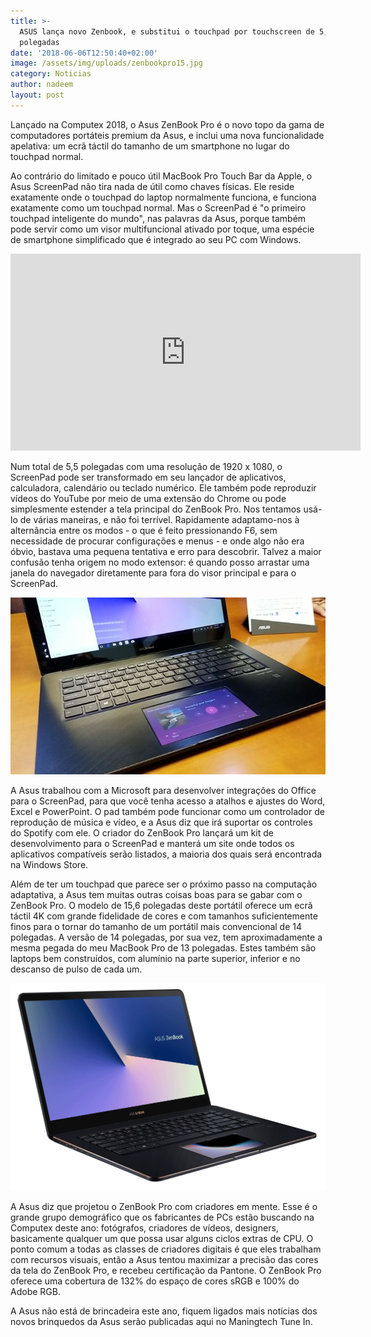 ```yaml
---
title: >-
  ASUS lança novo Zenbook, e substitui o touchpad por touchscreen de 5,5
  polegadas
date: '2018-06-06T12:50:40+02:00'
image: /assets/img/uploads/zenbookpro15.jpg
category: Noticias
author: nadeem
layout: post
---
```

Lançado na Computex 2018, o Asus ZenBook Pro é o novo topo da gama de computadores portáteis premium da Asus, e inclui uma nova funcionalidade apelativa: um ecrã táctil do tamanho de um smartphone no lugar do touchpad normal. 

Ao contrário do limitado e pouco útil MacBook Pro Touch Bar da Apple, o Asus ScreenPad não tira nada de útil como chaves físicas. Ele reside exatamente onde o touchpad do laptop normalmente funciona, e funciona exatamente como um touchpad normal. Mas o ScreenPad é "o primeiro touchpad inteligente do mundo", nas palavras da Asus, porque também pode servir como um visor multifuncional ativado por toque, uma espécie de smartphone simplificado que é integrado ao seu PC com Windows.

<iframe width="560" height="315" src="https://www.youtube.com/embed/xUYClPbddeU" frameborder="0" allow="autoplay; encrypted-media" allowfullscreen></iframe>

Num total de 5,5 polegadas com uma resolução de 1920 x 1080, o ScreenPad pode ser transformado em seu lançador de aplicativos, calculadora, calendário ou teclado numérico. Ele também pode reproduzir vídeos do YouTube por meio de uma extensão do Chrome ou pode simplesmente estender a tela principal do ZenBook Pro. Nos tentamos usá-lo de várias maneiras, e não foi terrível. Rapidamente adaptamo-nos à alternância entre os modos - o que é feito pressionando F6, sem necessidade de procurar configurações e menus - e onde algo não era óbvio, bastava uma pequena tentativa e erro para descobrir. Talvez a maior confusão tenha origem no modo extensor: é quando posso arrastar uma janela do navegador diretamente para fora do visor principal e para o ScreenPad. 

![](/assets/img/uploads/pic.jpeg)

A Asus trabalhou com a Microsoft para desenvolver integrações do Office para o ScreenPad, para que você tenha acesso a atalhos e ajustes do Word, Excel e PowerPoint. O pad também pode funcionar como um controlador de reprodução de música e vídeo, e a Asus diz que irá suportar os controles do Spotify com ele. O criador do ZenBook Pro lançará um kit de desenvolvimento para o ScreenPad e manterá um site onde todos os aplicativos compatíveis serão listados, a maioria dos quais será encontrada na Windows Store.



Além de ter um touchpad que parece ser o próximo passo na computação adaptativa, a Asus tem muitas outras coisas boas para se gabar com o ZenBook Pro. O modelo de 15,6 polegadas deste portátil oferece um ecrã táctil 4K com grande fidelidade de cores e com tamanhos suficientemente finos para o tornar do tamanho de um portátil mais convencional de 14 polegadas. A versão de 14 polegadas, por sua vez, tem aproximadamente a mesma pegada do meu MacBook Pro de 13 polegadas. Estes também são laptops bem construídos, com alumínio na parte superior, inferior e no descanso de pulso de cada um.

![](/assets/img/uploads/zenbook-pro-15-thin-and-intel-core-i9-processor.gif)

A Asus diz que projetou o ZenBook Pro com criadores em mente. Esse é o grande grupo demográfico que os fabricantes de PCs estão buscando na Computex deste ano: fotógrafos, criadores de vídeos, designers, basicamente qualquer um que possa usar alguns ciclos extras de CPU. O ponto comum a todas as classes de criadores digitais é que eles trabalham com recursos visuais, então a Asus tentou maximizar a precisão das cores da tela do ZenBook Pro, e recebeu certificação da Pantone. O ZenBook Pro oferece uma cobertura de 132% do espaço de cores sRGB e 100% do Adobe RGB.

A Asus não está de brincadeira este ano, fiquem ligados mais notícias dos novos brinquedos da Asus serão publicadas aqui no Maningtech Tune In.
